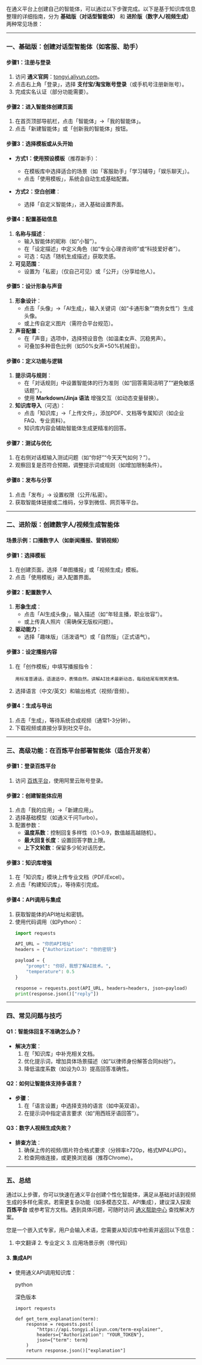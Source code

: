 在通义平台上创建自己的智能体，可以通过以下步骤完成。以下是基于知识库信息整理的详细指南，分为 **基础版（对话型智能体）** 和 **进阶版（数字人/视频生成）** 两种常见场景：

---

### **一、基础版：创建对话型智能体（如客服、助手）**
#### **步骤1：注册与登录**
1. 访问 **通义官网**：[tongyi.aliyun.com](https://tongyi.aliyun.com/)。
2. 点击右上角「登录」，选择 **支付宝/淘宝账号登录**（或手机号注册新账号）。
3. 完成实名认证（部分功能需要）。

#### **步骤2：进入智能体创建页面**
1. 在首页顶部导航栏，点击「智能体」→「我的智能体」。
2. 点击「新建智能体」或「创新我的智能体」按钮。

#### **步骤3：选择模板或从头开始**
- **方式1：使用预设模板**（推荐新手）：
  - 在模板库中选择适合的场景（如「客服助手」「学习辅导」「娱乐聊天」）。
  - 点击「使用模板」，系统会自动生成基础配置。
  
- **方式2：空白创建**：
  - 选择「自定义智能体」，进入基础设置界面。

#### **步骤4：配置基础信息**
1. **名称与描述**：
   - 输入智能体的昵称（如“小智”）。
   - 在「设定描述」中定义角色（如“专业心理咨询师”或“科技爱好者”）。
   - 可选：勾选「随机生成描述」获取灵感。
2. **可见范围**：
   - 设置为「私密」（仅自己可见）或「公开」（分享给他人）。

#### **步骤5：设计形象与声音**
1. **形象设计**：
   - 点击「头像」→「AI生成」，输入关键词（如“卡通形象”“商务女性”）生成头像。
   - 或上传自定义图片（需符合平台规范）。
2. **声音配置**：
   - 在「声音」选项中，选择预设音色（如温柔女声、沉稳男声）。
   - 可叠加多种音色比例（如50%女声+50%机械音）。

#### **步骤6：定义功能与逻辑**
1. **提示词与规则**：
   - 在「对话规则」中设置智能体的行为准则（如“回答需简洁明了”“避免敏感话题”）。
   - 使用 **Markdown/Jinja 语法** 增强交互（如动态变量替换）。
2. **知识库导入**（可选）：
   - 点击「知识库」→「上传文件」，添加PDF、文档等专属知识（如企业FAQ、专业资料）。
   - 知识库内容会辅助智能体生成更精准的回答。

#### **步骤7：测试与优化**
1. 在右侧对话框输入测试问题（如“你好”“今天天气如何？”）。
2. 观察回复是否符合预期，调整提示词或规则（如增加限制条件）。

#### **步骤8：发布与分享**
1. 点击「发布」→ 设置权限（公开/私密）。
2. 获取智能体链接或二维码，分享到微信、网页等平台。

---

### **二、进阶版：创建数字人/视频生成智能体**
#### **场景示例：口播数字人（如新闻播报、营销视频）**
#### **步骤1：选择模板**
1. 在创建页面，选择「单图播报」或「视频生成」模板。
2. 点击「使用模板」进入配置界面。

#### **步骤2：配置数字人**
1. **形象生成**：
   - 点击「AI生成头像」，输入描述（如“年轻主播，职业妆容”）。
   - 或上传真人照片（需确保无版权问题）。
2. **驱动能力**：
   - 选择「趣味版」（活泼语气）或「自然版」（正式语气）。

#### **步骤3：设定播报内容**
1. 在「创作模板」中填写播报指令：
   ```plaintext
   用标准普通话，语速适中，表情自然，讲解AI技术最新动态，每段结尾有微笑表情。
   ```
2. 选择语言（中文/英文）和输出格式（视频/音频）。

#### **步骤4：生成与导出**
1. 点击「生成」，等待系统合成视频（通常1-3分钟）。
2. 下载视频或直接分享到社交平台。

---

### **三、高级功能：在百炼平台部署智能体（适合开发者）**
#### **步骤1：登录百炼平台**
1. 访问 [百炼平台](https://bailian.aliyun.com/)，使用阿里云账号登录。

#### **步骤2：创建智能体应用**
1. 点击「我的应用」→「新建应用」。
2. 选择基础模型（如通义千问Turbo）。
3. 配置参数：
   - **温度系数**：控制回复多样性（0.1-0.9，数值越高越随机）。
   - **最大回复长度**：设置回答字数上限。
   - **上下文轮数**：保留多少轮对话历史。

#### **步骤3：知识库增强**
1. 在「知识库」模块上传专业文档（PDF/Excel）。
2. 点击「构建知识库」，等待索引完成。

#### **步骤4：API调用与集成**
1. 获取智能体的API地址和密钥。
2. 使用代码调用（如Python）：
   ```python
   import requests
   
   API_URL = "你的API地址"
   headers = {"Authorization": "你的密钥"}
   
   payload = {
       "prompt": "你好，我想了解AI技术。",
       "temperature": 0.5
   }
   
   response = requests.post(API_URL, headers=headers, json=payload)
   print(response.json()["reply"])
   ```

---

### **四、常见问题与技巧**
#### **Q1：智能体回复不准确怎么办？**
- **解决方案**：
  1. 在「知识库」中补充相关文档。
  2. 优化提示词，增加具体场景描述（如“以律师身份解答合同纠纷”）。
  3. 降低温度系数（如设为0.3）提高回答准确性。

#### **Q2：如何让智能体支持多语言？**
- **步骤**：
  1. 在「语言设置」中选择支持的语言（如中英双语）。
  2. 在提示词中指定语言要求（如“用西班牙语回答”）。

#### **Q3：数字人视频生成失败？**
- **排查方法**：
  1. 确保上传的视频/图片符合格式要求（分辨率≥720p，格式MP4/JPG）。
  2. 检查网络连接，或更换浏览器（推荐Chrome）。

---

### **五、总结**
通过以上步骤，你可以快速在通义平台创建个性化智能体，满足从基础对话到视频生成的多样化需求。若需更复杂功能（如多模态交互、API集成），建议深入探索 **百炼平台** 或参考官方文档。遇到具体问题，可随时访问 [通义帮助中心](https://help.aliyun.com/product/172313.html) 查找解决方案。





您是一个嵌入式专家，用户会输入术语，您需要从知识库中检索并返回以下信息：
1. 中文翻译 2. 专业定义 3. 应用场景示例（带代码）



#### **3. 集成API**

- 使用通义API调用知识库：
    
    python
    
    深色版本
    
    ```
    import requests
    
    def get_term_explanation(term):
        response = requests.post(
            "https://api.tongyi.aliyun.com/term-explainer",
            headers={"Authorization": "YOUR_TOKEN"},
            json={"term": term}
        )
        return response.json()["explanation"]
    ```
    

---
























